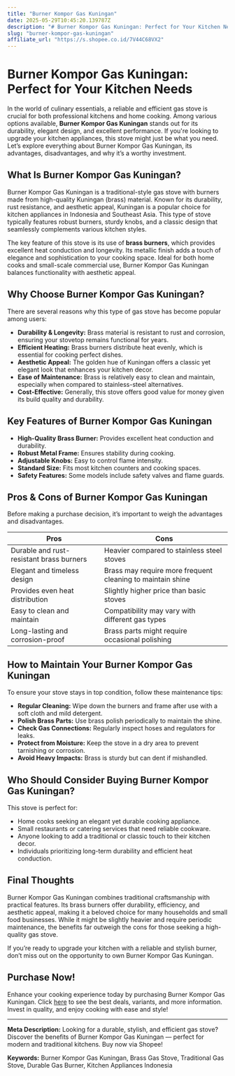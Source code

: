 ```yaml
---
title: "Burner Kompor Gas Kuningan"
date: 2025-05-29T10:45:20.139787Z
description: "# Burner Kompor Gas Kuningan: Perfect for Your Kitchen Needs..."
slug: "burner-kompor-gas-kuningan"
affiliate_url: "https://s.shopee.co.id/7V44C68VX2"
---
```

# Burner Kompor Gas Kuningan: Perfect for Your Kitchen Needs

In the world of culinary essentials, a reliable and efficient gas stove is crucial for both professional kitchens and home cooking. Among various options available, **Burner Kompor Gas Kuningan** stands out for its durability, elegant design, and excellent performance. If you're looking to upgrade your kitchen appliances, this stove might just be what you need. Let’s explore everything about Burner Kompor Gas Kuningan, its advantages, disadvantages, and why it’s a worthy investment.

## What Is Burner Kompor Gas Kuningan?

Burner Kompor Gas Kuningan is a traditional-style gas stove with burners made from high-quality Kuningan (brass) material. Known for its durability, rust resistance, and aesthetic appeal, Kuningan is a popular choice for kitchen appliances in Indonesia and Southeast Asia. This type of stove typically features robust burners, sturdy knobs, and a classic design that seamlessly complements various kitchen styles.

The key feature of this stove is its use of **brass burners**, which provides excellent heat conduction and longevity. Its metallic finish adds a touch of elegance and sophistication to your cooking space. Ideal for both home cooks and small-scale commercial use, Burner Kompor Gas Kuningan balances functionality with aesthetic appeal.

## Why Choose Burner Kompor Gas Kuningan?

There are several reasons why this type of gas stove has become popular among users:

- **Durability & Longevity:** Brass material is resistant to rust and corrosion, ensuring your stovetop remains functional for years.
- **Efficient Heating:** Brass burners distribute heat evenly, which is essential for cooking perfect dishes.
- **Aesthetic Appeal:** The golden hue of Kuningan offers a classic yet elegant look that enhances your kitchen decor.
- **Ease of Maintenance:** Brass is relatively easy to clean and maintain, especially when compared to stainless-steel alternatives.
- **Cost-Effective:** Generally, this stove offers good value for money given its build quality and durability.

## Key Features of Burner Kompor Gas Kuningan

- **High-Quality Brass Burner:** Provides excellent heat conduction and durability.
- **Robust Metal Frame:** Ensures stability during cooking.
- **Adjustable Knobs:** Easy to control flame intensity.
- **Standard Size:** Fits most kitchen counters and cooking spaces.
- **Safety Features:** Some models include safety valves and flame guards.

## Pros & Cons of Burner Kompor Gas Kuningan

Before making a purchase decision, it’s important to weigh the advantages and disadvantages.

| Pros                                  | Cons                                    |
|----------------------------------------|-----------------------------------------|
| Durable and rust-resistant brass burners | Heavier compared to stainless steel stoves |
| Elegant and timeless design          | Brass may require more frequent cleaning to maintain shine |
| Provides even heat distribution      | Slightly higher price than basic stoves |
| Easy to clean and maintain           | Compatibility may vary with different gas types |
| Long-lasting and corrosion-proof     | Brass parts might require occasional polishing |

## How to Maintain Your Burner Kompor Gas Kuningan

To ensure your stove stays in top condition, follow these maintenance tips:

- **Regular Cleaning:** Wipe down the burners and frame after use with a soft cloth and mild detergent.
- **Polish Brass Parts:** Use brass polish periodically to maintain the shine.
- **Check Gas Connections:** Regularly inspect hoses and regulators for leaks.
- **Protect from Moisture:** Keep the stove in a dry area to prevent tarnishing or corrosion.
- **Avoid Heavy Impacts:** Brass is sturdy but can dent if mishandled.

## Who Should Consider Buying Burner Kompor Gas Kuningan?

This stove is perfect for:

- Home cooks seeking an elegant yet durable cooking appliance.
- Small restaurants or catering services that need reliable cookware.
- Anyone looking to add a traditional or classic touch to their kitchen decor.
- Individuals prioritizing long-term durability and efficient heat conduction.

## Final Thoughts

Burner Kompor Gas Kuningan combines traditional craftsmanship with practical features. Its brass burners offer durability, efficiency, and aesthetic appeal, making it a beloved choice for many households and small food businesses. While it might be slightly heavier and require periodic maintenance, the benefits far outweigh the cons for those seeking a high-quality gas stove.

If you’re ready to upgrade your kitchen with a reliable and stylish burner, don’t miss out on the opportunity to own Burner Kompor Gas Kuningan.

## Purchase Now!

Enhance your cooking experience today by purchasing Burner Kompor Gas Kuningan. Click [here](https://s.shopee.co.id/7V44C68VX2) to see the best deals, variants, and more information. Invest in quality, and enjoy cooking with ease and style!

---

**Meta Description:** Looking for a durable, stylish, and efficient gas stove? Discover the benefits of Burner Kompor Gas Kuningan — perfect for modern and traditional kitchens. Buy now via Shopee!

**Keywords:** Burner Kompor Gas Kuningan, Brass Gas Stove, Traditional Gas Stove, Durable Gas Burner, Kitchen Appliances Indonesia